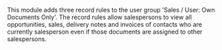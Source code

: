 This module adds three record rules to the user group 'Sales / User: Own Documents Only'.
The record rules allow salespersons to view all opportunities, sales, delivery notes and invoices
of contacts who are currently salesperson even if those documents are assigned to other salespersons.
